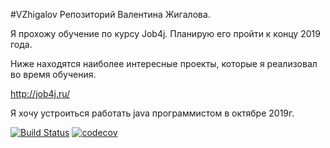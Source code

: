 #VZhigalov Репозиторий Валентина Жигалова.

Я прохожу обучение по курсу Job4j. Планирую его пройти к концу 2019 года.

Ниже находятся наиболее интересные проекты, которые я реализовал во время обучения.

http://job4j.ru/

Я хочу устроиться работать java программистом в октябре 2019г.

[![Build Status](https://travis-ci.org/valentin122/VZhigalov.svg?branch=master)](https://travis-ci.org/valentin122/VZhigalov)
[![codecov](https://codecov.io/gh/valentin122/VZhigalov/branch/master/graph/badge.svg)](https://codecov.io/gh/valentin122/VZhigalov)
